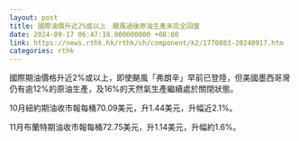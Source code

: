 ```yaml
---
layout: post
title: 國際油價升近2%或以上　颶風過後原油生產未完全回復
date: 2024-09-17 06:47:18.000000000 +08:00
link: https://news.rthk.hk/rthk/ch/component/k2/1770883-20240917.htm
categories: rthk
---
```


國際期油價格升近2%或以上，即使颶風「弗朗辛」早前已登陸，但美國墨西哥灣仍有逾12%的原油生產，及16%的天然氣生產繼續處於關閉狀態。

10月紐約期油收市報每桶70.09美元，升1.44美元，升幅近2.1%。

11月布蘭特期油收市報每桶72.75美元，升1.14美元，升幅約1.6%。
